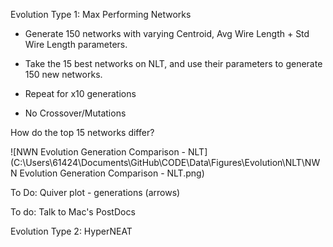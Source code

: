 Evolution Type 1: Max Performing Networks

- Generate 150 networks with varying Centroid, Avg Wire Length + Std Wire Length parameters.

- Take the 15 best networks on NLT, and use their parameters to generate 150 new networks.

- Repeat for x10 generations
- No Crossover/Mutations

How do the top 15 networks differ?

![NWN Evolution Generation Comparison - NLT](C:\Users\61424\Documents\GitHub\CODE\Data\Figures\Evolution\NLT\NWN Evolution Generation Comparison - NLT.png)

To Do: Quiver plot - generations (arrows)

To do: Talk to Mac's PostDocs



Evolution Type 2: HyperNEAT